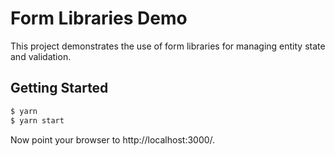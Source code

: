 Form Libraries Demo
===================
This project demonstrates the use of form libraries for managing entity state and validation.

Getting Started
---------------
```bash
$ yarn
$ yarn start
```

Now point your browser to http://localhost:3000/.
